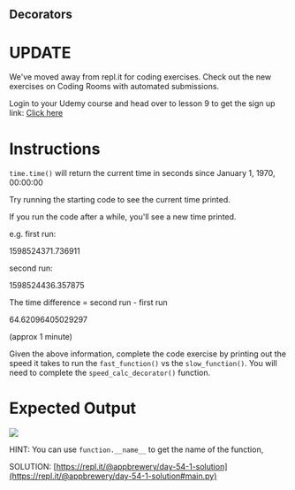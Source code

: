 ## Decorators

# UPDATE
We've moved away from repl.it for coding exercises.
Check out the new exercises on Coding Rooms with automated submissions.

Login to your Udemy course and head over to lesson 9 to get the sign up link:
[Click here](https://www.udemy.com/course/100-days-of-code/learn/lecture/17825914#questions)

# Instructions

`time.time()` will return the current time in seconds since January 1, 1970, 00:00:00 

Try running the starting code to see the current time printed.

If you run the code after a while, you'll see a new time printed.

e.g. first run:

1598524371.736911

second run:

1598524436.357875

The time difference = second run - first run

64.62096405029297

(approx 1 minute)

Given the above information, complete the code exercise by printing out the speed it takes to run the `fast_function()` vs the `slow_function()`. You will need to complete the `speed_calc_decorator()` function.

# Expected Output

 ![](https://cdn.fs.teachablecdn.com/RlMWIliS5uAHLA2bB2fh)

HINT: You can use `function.__name__` to get the name of the function,

SOLUTION:  [https://repl.it/@appbrewery/day-54-1-solution](https://repl.it/@appbrewery/day-54-1-solution#main.py)